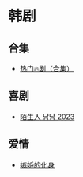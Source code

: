 # 韩剧

## 合集

- [热门🔥剧（合集）](https://pan.quark.cn/s/17e5863d800b)

## 喜剧

- [陌生人 남남 2023](https://pan.quark.cn/s/b5ae53e24b59)


## 爱情
- [嫉妒的化身](https://pan.quark.cn/s/cf0aade4fdb5)